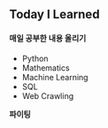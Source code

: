## Today I Learned

#### 매일 공부한 내용 올리기

- Python
- Mathematics
- Machine Learning
- SQL
- Web Crawling

**파이팅**
